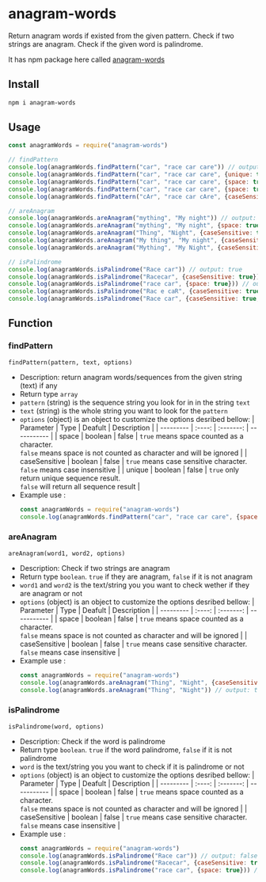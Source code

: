 # anagram-words

Return anagram words if existed from the given pattern. Check if two strings are anagram. Check if the given word is palindrome.

It has npm package here called [anagram-words](https://www.npmjs.com/package/anagram-words)

## Install
```sh
npm i anagram-words
```

## Usage
```javascript
const anagramWords = require("anagram-words")

// findPattern
console.log(anagramWords.findPattern("car", "race car care")) // output: [ 'rac', 'car', 'arc', 'rca', 'car' ]
console.log(anagramWords.findPattern("car", "race car care", {unique: true})) // output: [ 'rac', 'car', 'arc', 'rca' ]
console.log(anagramWords.findPattern("car", "race car care", {space: true})) // output: [ 'rac', 'car', 'car' ]
console.log(anagramWords.findPattern("car", "race car care", {space: true, unique: true})) // output: [ 'rac', 'car' ]
console.log(anagramWords.findPattern("cAr", "race car cAre", {caseSensitive: true})) // output: [ 'rcA', 'cAr' ]

// areAnagram
console.log(anagramWords.areAnagram("mything", "My night")) // output: true
console.log(anagramWords.areAnagram("mything", "My night", {space: true})) // output: false
console.log(anagramWords.areAnagram("Thing", "Night", {caseSensitive: true})) // output: false
console.log(anagramWords.areAnagram("My thing", "My night", {caseSensitive: true, space: true})) // output: true
console.log(anagramWords.areAnagram("Mything", "My Night", {caseSensitive: true, space: true})) // output: false

// isPalindrome
console.log(anagramWords.isPalindrome("Race car")) // output: true
console.log(anagramWords.isPalindrome("Racecar", {caseSensitive: true})) // output: false
console.log(anagramWords.isPalindrome("race car", {space: true})) // output: false
console.log(anagramWords.isPalindrome("Rac e caR", {caseSensitive: true, space: true})) // output: true
console.log(anagramWords.isPalindrome("Race car", {caseSensitive: true, space: true})) // output: false
```

## Function
### findPattern
```findPattern(pattern, text, options)```
- Description: return anagram words/sequences from the given string (text) if any
- Return type `array`
- `pattern` (string) is the sequence string you look for in in the string `text`
- `text` (string) is the whole string you want to look for the `pattern`
- `options` (object) is an object to customize the options desribed bellow:
  | Parameter | Type | Deafult | Description |
  | --------- | :----: | :-------: | ----------- |
  | space | boolean | false | `true` means space counted as a character.<br> `false` means space is not counted as character and will be ignored |
  | caseSensitive | boolean | false | `true` means case sensitive character.<br> `false` means case insensitive |
  | unique | boolean | false | `true` only return unique sequence result.<br> `false` will return all sequence result |
- Example use :
    ```javascript
    const anagramWords = require("anagram-words")
    console.log(anagramWords.findPattern("car", "race car care", {space: true, unique: true})) // output: [ 'rac', 'car' ]
    ```

### areAnagram
```areAnagram(word1, word2, options)```
- Description: Check if two strings are anagram
- Return type `boolean`. `true` if they are anagram, `false` if it is not anagram
- `word1` and `word2` is the text/string you you want to check wether if they are anagram or not
- `options` (object) is an object to customize the options desribed bellow:
  | Parameter | Type | Deafult | Description |
  | --------- | :----: | :-------: | ----------- |
  | space | boolean | false | `true` means space counted as a character.<br> `false` means space is not counted as character and will be ignored |
  | caseSensitive | boolean | false | `true` means case sensitive character.<br> `false` means case insensitive |
- Example use :
    ```javascript
    const anagramWords = require("anagram-words")
    console.log(anagramWords.areAnagram("Thing", "Night", {caseSensitive: true})) // output: false
    console.log(anagramWords.areAnagram("Thing", "Night")) // output: true
    ```

### isPalindrome
```isPalindrome(word, options)```
- Description: Check if the word is palindrome
- Return type `boolean`. `true` if the word palindrome, `false` if it is not palindrome
- `word` is the text/string you you want to check if it is palindrome or not
- `options` (object) is an object to customize the options desribed bellow:
  | Parameter | Type | Deafult | Description |
  | --------- | :----: | :-------: | ----------- |
  | space | boolean | false | `true` means space counted as a character.<br> `false` means space is not counted as character and will be ignored |
  | caseSensitive | boolean | false | `true` means case sensitive character.<br> `false` means case insensitive |
- Example use :
    ```javascript
    const anagramWords = require("anagram-words")
    console.log(anagramWords.isPalindrome("Race car")) // output: false
    console.log(anagramWords.isPalindrome("Racecar", {caseSensitive: true})) // output: false
    console.log(anagramWords.isPalindrome("race car", {space: true})) // output: false
    ```
